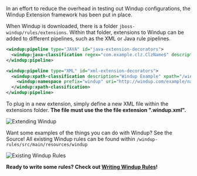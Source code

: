 In an effort to reduce the overhead in testing out Windup configurations, the Windup Extension framework has been put in place.  

When Windup is downloaded, there is a folder `jboss-windup/rules/extensions`.  Within that folder, extensions to Windup can be added to different pipelines, such as the XML or Java rule pipelines.

```xml
<windup:pipeline type="JAVA" id="java-extension-decorators">
  <windup:java-classification regex="com.example.clz.ClzName$" description="Testing Extension Framework" />
</windup:pipeline>

<windup:pipeline type="XML" id="xml-extension-decorators">
  <windup:xpath-classification description="Windup Example" xpath="/windup:example">
    <windup:namespace prefix="windup" uri="http://windup.com/example/namespace" />
  </windup:xpath-classification>
</windup:pipeline>
```

To plug in a new extension, simply define a new XML file within the extensions folder.  **The file must use the the file extension ".windup.xml".**

![Extending Windup](https://github.com/jboss-windup/windup/wiki/img/2-extending-s1.png)

Want some examples of the things you can do with Windup?  See the Source!  All existing Windup rules can be found within `/windup-rules/src/main/resources/windup`

![Existing Windup Rules](https://github.com/jboss-windup/windup/wiki/img/2-extending-s2.png)

**Ready to write some rules?  Check out [Writing Windup Rules](https://github.com/jboss-windup/windup/wiki/6.0-Writing-Windup-Rules)!**